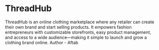 # ThreadHub
ThreadHub is an online clothing marketplace where any retailer can create their own brand and start selling products. It empowers fashion entrepreneurs with customizable storefronts, easy product management, and access to a wide audience—making it simple to launch and grow a clothing brand online.
Author - Aftab

